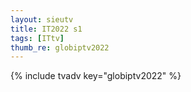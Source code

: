 ```yaml
--- 
layout: sieutv
title: IT2022 s1
tags: [ITtv]
thumb_re: globiptv2022
---
```

{% include tvadv key="globiptv2022" %} 
